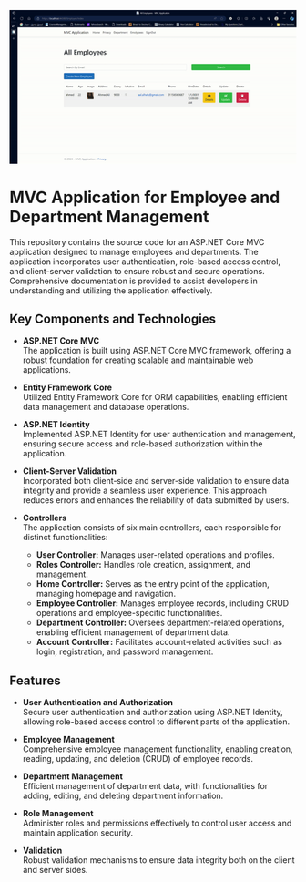
![Demo of the Project](demo2.gif)

# MVC Application for Employee and Department Management

This repository contains the source code for an ASP.NET Core MVC application designed to manage employees and departments. The application incorporates user authentication, role-based access control, and client-server validation to ensure robust and secure operations. Comprehensive documentation is provided to assist developers in understanding and utilizing the application effectively.

## Key Components and Technologies

- **ASP.NET Core MVC**  
  The application is built using ASP.NET Core MVC framework, offering a robust foundation for creating scalable and maintainable web applications.

- **Entity Framework Core**  
  Utilized Entity Framework Core for ORM capabilities, enabling efficient data management and database operations.

- **ASP.NET Identity**  
  Implemented ASP.NET Identity for user authentication and management, ensuring secure access and role-based authorization within the application.

- **Client-Server Validation**  
  Incorporated both client-side and server-side validation to ensure data integrity and provide a seamless user experience. This approach reduces errors and enhances the reliability of data submitted by users.

- **Controllers**  
  The application consists of six main controllers, each responsible for distinct functionalities:
  - **User Controller:** Manages user-related operations and profiles.
  - **Roles Controller:** Handles role creation, assignment, and management.
  - **Home Controller:** Serves as the entry point of the application, managing homepage and navigation.
  - **Employee Controller:** Manages employee records, including CRUD operations and employee-specific functionalities.
  - **Department Controller:** Oversees department-related operations, enabling efficient management of department data.
  - **Account Controller:** Facilitates account-related activities such as login, registration, and password management.

## Features

- **User Authentication and Authorization**  
  Secure user authentication and authorization using ASP.NET Identity, allowing role-based access control to different parts of the application.

- **Employee Management**  
  Comprehensive employee management functionality, enabling creation, reading, updating, and deletion (CRUD) of employee records.

- **Department Management**  
  Efficient management of department data, with functionalities for adding, editing, and deleting department information.

- **Role Management**  
  Administer roles and permissions effectively to control user access and maintain application security.

- **Validation**  
  Robust validation mechanisms to ensure data integrity both on the client and server sides.
